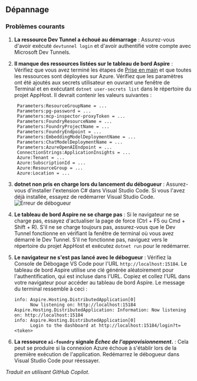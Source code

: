 ## Dépannage

### Problèmes courants

1. **La ressource Dev Tunnel a échoué au démarrage** : Assurez-vous d'avoir exécuté `devtunnel login` et d'avoir authentifié votre compte avec Microsoft Dev Tunnels.
1. **Il manque des ressources listées sur le tableau de bord Aspire** : Vérifiez que vous avez terminé les étapes de [Prise en main](./getting-started.md) et que toutes les ressources sont déployées sur Azure. Vérifiez que les paramètres ont été ajoutés aux secrets utilisateur en ouvrant une fenêtre de Terminal et en exécutant `dotnet user-secrets list` dans le répertoire du projet AppHost. Il devrait contenir les valeurs suivantes :

   ```
    Parameters:ResourceGroupName = ...
    Parameters:pg-password = ...
    Parameters:mcp-inspector-proxyToken = ...
    Parameters:FoundryResourceName = ...
    Parameters:FoundryProjectName = ...
    Parameters:FoundryEndpoint = ...
    Parameters:EmbeddingModelDeploymentName = ...
    Parameters:ChatModelDeploymentName = ...
    Parameters:AzureOpenAIEndpoint = ...
    ConnectionStrings:ApplicationInsights = ...
    Azure:Tenant = ...
    Azure:SubscriptionId = ...
    Azure:ResourceGroup = ...
    Azure:Location = ...
   ```

1. **dotnet non pris en charge lors du lancement du débogueur** : Assurez-vous d'installer l'extension C# dans Visual Studio Code. Si vous l'avez déjà installée, essayez de redémarrer Visual Studio Code.
   ![Erreur de débogueur](../media/troubleshooting/dotnet-debugger-not-supported.png)

1. **Le tableau de bord Aspire ne se charge pas** : Si le navigateur ne se charge pas, essayez d'actualiser la page de force (Ctrl + F5 ou Cmd + Shift + R). S'il ne se charge toujours pas, assurez-vous que le Dev Tunnel fonctionne en vérifiant la fenêtre de terminal où vous avez démarré le Dev Tunnel. S'il ne fonctionne pas, naviguez vers le répertoire du projet AppHost et exécutez `dotnet run` pour le redémarrer.

1. **Le navigateur ne s'est pas lancé avec le débogueur** : Vérifiez la Console de Débogage VS Code pour l'URL `http://localhost:15184`. Le tableau de bord Aspire utilise une clé générée aléatoirement pour l'authentification, qui est incluse dans l'URL. Copiez et collez l'URL dans votre navigateur pour accéder au tableau de bord Aspire. Le message du terminal ressemble à ceci :

   ```
   info: Aspire.Hosting.DistributedApplication[0]
         Now listening on: http://localhost:15184
   Aspire.Hosting.DistributedApplication: Information: Now listening on: http://localhost:15184
   info: Aspire.Hosting.DistributedApplication[0]
         Login to the dashboard at http://localhost:15184/login?t=<token>
   ```

1. **La ressource `ai-foundry` signale _Échec de l'approvisionnement_.** : Cela peut se produire si la connexion Azure échoue à s'établir lors de la première exécution de l'application. Redémarrez le débogueur dans Visual Studio Code pour réessayer.

*Traduit en utilisant GitHub Copilot.*
